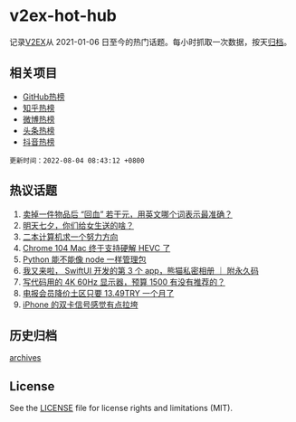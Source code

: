 # v2ex-hot-hub

 记录[V2EX](https://www.v2ex.com/)从 2021-01-06 日至今的热门话题。每小时抓取一次数据，按天[归档](archives)。
 
 ## 相关项目

- [GitHub热榜](https://github.com/snaildev/github-hot-hub)
- [知乎热榜](https://github.com/snaildev/zhihu-hot-hub)
- [微博热榜](https://github.com/snaildev/weibo-hot-hub)
- [头条热榜](https://github.com/snaildev/toutiao-hot-hub)
- [抖音热榜](https://github.com/snaildev/douyin-hot-hub)


 `更新时间：2022-08-04 08:43:12 +0800`

## 热议话题

1. [卖掉一件物品后 “回血” 若干元，用英文哪个词表示最准确？](https://www.v2ex.com/t/870345)
1. [明天七夕，你们给女生送的啥？](https://www.v2ex.com/t/870459)
1. [二本计算机求一个努力方向](https://www.v2ex.com/t/870369)
1. [Chrome 104 Mac 终于支持硬解 HEVC 了](https://www.v2ex.com/t/870362)
1. [Python 能不能像 node 一样管理包](https://www.v2ex.com/t/870375)
1. [我又来啦， SwiftUI 开发的第 3 个 app，熊猫私密相册 ｜ 附永久码](https://www.v2ex.com/t/870471)
1. [写代码用的 4K 60Hz 显示器，预算 1500 有没有推荐的？](https://www.v2ex.com/t/870373)
1. [电报会员降价土区只要 13.49TRY 一个月了](https://www.v2ex.com/t/870349)
1. [iPhone 的双卡信号感觉有点拉垮](https://www.v2ex.com/t/870397)

## 历史归档

[archives](archives)

## License

See the [LICENSE](LICENSE) file for license rights and limitations (MIT).
